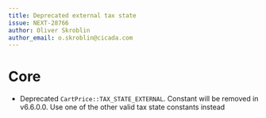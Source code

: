 ```yaml
---
title: Deprecated external tax state
issue: NEXT-28766
author: Oliver Skroblin
author_email: o.skroblin@cicada.com
---
```

# Core
* Deprecated `CartPrice::TAX_STATE_EXTERNAL`. Constant will be removed in v6.6.0.0. Use one of the other valid tax state constants instead
